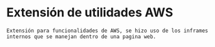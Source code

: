 # Extensión de utilidades AWS
    Extensión para funcionalidades de AWS, se hizo uso de los inframes internos que se manejan dentro de una pagina web.
    